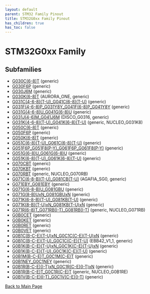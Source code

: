 ```yaml
---
layout: default
parent: STM32 Family Pinout
title: STM32G0xx Family Pinout
has_children: true
has_toc: false
---
```


# STM32G0xx Family

## Subfamilies

- [G030C(6-8)T](G030C(6-8)T/pinout) (generic)
- [G030F6P](G030F6P/pinout) (generic)
- [G030J6M](G030J6M/pinout) (generic)
- [G030K(6-8)T](G030K(6-8)T/pinout) (AURORA_ONE, generic)
- [G031C(4-6-8)(T-U)_G041C(6-8)(T-U)](G031C(4-6-8)(T-U)_G041C(6-8)(T-U)/pinout) (generic)
- [G031F(4-6-8)P_G031Y8Y_G041F(6-8)P_G041Y8Y](G031F(4-6-8)P_G031Y8Y_G041F(6-8)P_G041Y8Y/pinout) (generic)
- [G031G(4-6-8)U_G041G(6-8)U](G031G(4-6-8)U_G041G(6-8)U/pinout) (generic)
- [G031J(4-6)M_G041J6M](G031J(4-6)M_G041J6M/pinout) (DISCO_G0316, generic)
- [G031K(4-6-8)(T-U)_G041K(6-8)(T-U)](G031K(4-6-8)(T-U)_G041K(6-8)(T-U)/pinout) (generic, NUCLEO_G031K8)
- [G050C(6-8)T](G050C(6-8)T/pinout) (generic)
- [G050F6P](G050F6P/pinout) (generic)
- [G050K(6-8)T](G050K(6-8)T/pinout) (generic)
- [G051C(6-8)(T-U)_G061C(6-8)(T-U)](G051C(6-8)(T-U)_G061C(6-8)(T-U)/pinout) (generic)
- [G051F6P_G051F8(P-Y)_G061F6P_G061F8(P-Y)](G051F6P_G051F8(P-Y)_G061F6P_G061F8(P-Y)/pinout) (generic)
- [G051G(6-8)U_G061G(6-8)U](G051G(6-8)U_G061G(6-8)U/pinout) (generic)
- [G051K(6-8)(T-U)_G061K(6-8)(T-U)](G051K(6-8)(T-U)_G061K(6-8)(T-U)/pinout) (generic)
- [G070CBT](G070CBT/pinout) (generic)
- [G070KBT](G070KBT/pinout) (generic)
- [G070RBT](G070RBT/pinout) (generic, NUCLEO_G070RB)
- [G071C(6-8-B)(T-U)_G081CB(T-U)](G071C(6-8-B)(T-U)_G081CB(T-U)/pinout) (AGAFIA_SG0, generic)
- [G071EBY_G081EBY](G071EBY_G081EBY/pinout) (generic)
- [G071G(6-8-B)U_G081GBU](G071G(6-8-B)U_G081GBU/pinout) (generic)
- [G071G(8-B)UxN_G081GBUxN](G071G(8-B)UxN_G081GBUxN/pinout) (generic)
- [G071K(6-8-B)(T-U)_G081KB(T-U)](G071K(6-8-B)(T-U)_G081KB(T-U)/pinout) (generic)
- [G071K(8-B)(T-U)xN_G081KB(T-U)xN](G071K(8-B)(T-U)xN_G081KB(T-U)xN/pinout) (generic)
- [G071R(6-8)T_G071RB(I-T)_G081RB(I-T)](G071R(6-8)T_G071RB(I-T)_G081RB(I-T)/pinout) (generic, NUCLEO_G071RB)
- [G0B0CET](G0B0CET/pinout) (generic)
- [G0B0KET](G0B0KET/pinout) (generic)
- [G0B0RET](G0B0RET/pinout) (generic)
- [G0B0VET](G0B0VET/pinout) (generic)
- [G0B1C(B-C-E)(T-U)xN_G0C1C(C-E)(T-U)xN](G0B1C(B-C-E)(T-U)xN_G0C1C(C-E)(T-U)xN/pinout) (generic)
- [G0B1C(B-C-E)(T-U)_G0C1C(C-E)(T-U)](G0B1C(B-C-E)(T-U)_G0C1C(C-E)(T-U)/pinout) (EBB42_V1_1, generic)
- [G0B1K(B-C-E)(T-U)xN_G0C1K(C-E)(T-U)xN](G0B1K(B-C-E)(T-U)xN_G0C1K(C-E)(T-U)xN/pinout) (generic)
- [G0B1K(B-C-E)(T-U)_G0C1K(C-E)(T-U)](G0B1K(B-C-E)(T-U)_G0C1K(C-E)(T-U)/pinout) (generic)
- [G0B1M(B-C-E)T_G0C1M(C-E)T](G0B1M(B-C-E)T_G0C1M(C-E)T/pinout) (generic)
- [G0B1NEY_G0C1NEY](G0B1NEY_G0C1NEY/pinout) (generic)
- [G0B1R(B-C-E)(I-T)xN_G0C1R(C-E)(I-T)xN](G0B1R(B-C-E)(I-T)xN_G0C1R(C-E)(I-T)xN/pinout) (generic)
- [G0B1R(B-C-E)T_G0C1R(C-E)T](G0B1R(B-C-E)T_G0C1R(C-E)T/pinout) (generic, NUCLEO_G0B1RE)
- [G0B1V(B-C-E)(I-T)_G0C1V(C-E)(I-T)](G0B1V(B-C-E)(I-T)_G0C1V(C-E)(I-T)/pinout) (generic)


[Back to Main Page](../)